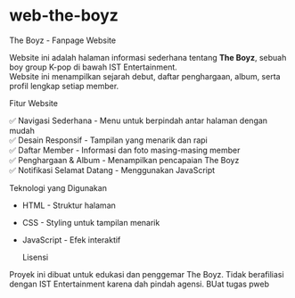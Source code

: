 # web-the-boyz
The Boyz - Fanpage Website

Website ini adalah halaman informasi sederhana tentang **The Boyz**, sebuah boy group K-pop di bawah IST Entertainment.  
Website ini menampilkan sejarah debut, daftar penghargaan, album, serta profil lengkap setiap member.

Fitur Website

✅ Navigasi Sederhana - Menu untuk berpindah antar halaman dengan mudah  
✅ Desain Responsif - Tampilan yang menarik dan rapi  
✅ Daftar Member - Informasi dan foto masing-masing member  
✅ Penghargaan & Album - Menampilkan pencapaian The Boyz  
✅ Notifikasi Selamat Datang - Menggunakan JavaScript  

Teknologi yang Digunakan

- HTML - Struktur halaman  
- CSS - Styling untuk tampilan menarik  
- JavaScript - Efek interaktif

  Lisensi

Proyek ini dibuat untuk edukasi dan penggemar The Boyz. Tidak berafiliasi dengan IST Entertainment karena dah pindah agensi. BUat tugas pweb 
